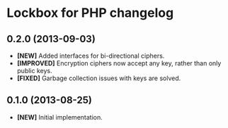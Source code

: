 # Lockbox for PHP changelog

## 0.2.0 (2013-09-03)

- **[NEW]** Added interfaces for bi-directional ciphers.
- **[IMPROVED]** Encryption ciphers now accept any key, rather than only public
  keys.
- **[FIXED]** Garbage collection issues with keys are solved.

## 0.1.0 (2013-08-25)

- **[NEW]** Initial implementation.
